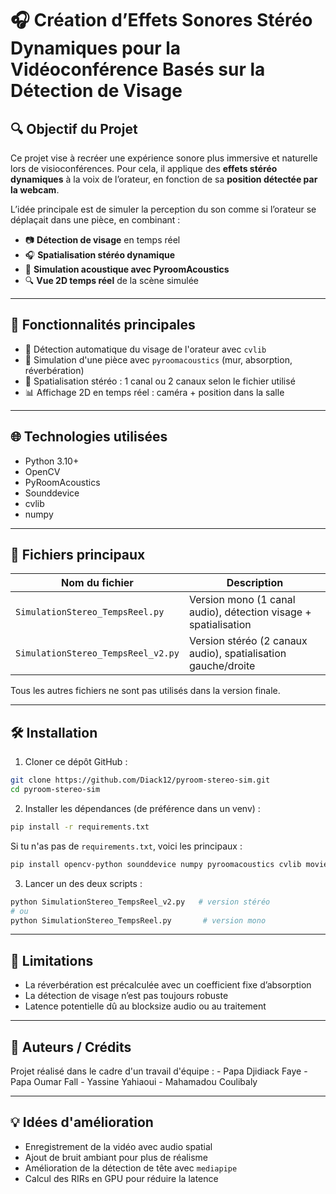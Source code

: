 # 🎧 Création d’Effets Sonores Stéréo Dynamiques pour la Vidéoconférence Basés sur la Détection de Visage

## 🔍 Objectif du Projet

Ce projet vise à recréer une expérience sonore plus immersive et naturelle lors de visioconférences. Pour cela, il applique des **effets stéréo dynamiques** à la voix de l’orateur, en fonction de sa **position détectée par la webcam**.

L’idée principale est de simuler la perception du son comme si l’orateur se déplaçait dans une pièce, en combinant :

* 📷 **Détection de visage** en temps réel
* 🎧 **Spatialisation stéréo dynamique**
* 🔺 **Simulation acoustique avec PyroomAcoustics**
* 🔍 **Vue 2D temps réel** de la scène simulée

---

## 🚀 Fonctionnalités principales

* 👤 Détection automatique du visage de l'orateur avec `cvlib`
* 🔴 Simulation d'une pièce avec `pyroomacoustics` (mur, absorption, réverbération)
* 🔀 Spatialisation stéréo : 1 canal ou 2 canaux selon le fichier utilisé
* 📊 Affichage 2D en temps réel : caméra + position dans la salle

---

## 🌐 Technologies utilisées

* Python 3.10+
* OpenCV
* PyRoomAcoustics
* Sounddevice
* cvlib
* numpy

---

## 📁 Fichiers principaux

| Nom du fichier                     | Description                                                     |
| ---------------------------------- | --------------------------------------------------------------- |
| `SimulationStereo_TempsReel.py`    | Version mono (1 canal audio), détection visage + spatialisation |
| `SimulationStereo_TempsReel_v2.py` | Version stéréo (2 canaux audio), spatialisation gauche/droite   |

Tous les autres fichiers ne sont pas utilisés dans la version finale.

---

## 🛠️ Installation

1. Cloner ce dépôt GitHub :

```bash
git clone https://github.com/Diack12/pyroom-stereo-sim.git
cd pyroom-stereo-sim
```

2. Installer les dépendances (de préférence dans un venv) :

```bash
pip install -r requirements.txt
```

Si tu n'as pas de `requirements.txt`, voici les principaux :

```bash
pip install opencv-python sounddevice numpy pyroomacoustics cvlib moviepy
```

3. Lancer un des deux scripts :

```bash
python SimulationStereo_TempsReel_v2.py   # version stéréo
# ou
python SimulationStereo_TempsReel.py       # version mono
```

---

## 🚮 Limitations

* La réverbération est précalculée avec un coefficient fixe d’absorption
* La détection de visage n’est pas toujours robuste
* Latence potentielle dû au blocksize audio ou au traitement

---

## 💼 Auteurs / Crédits

Projet réalisé dans le cadre d'un travail d'équipe :
\- Papa Djidiack Faye
\- Papa Oumar Fall
\- Yassine Yahiaoui
\- Mahamadou Coulibaly

---

## 💡 Idées d'amélioration

* Enregistrement de la vidéo avec audio spatial
* Ajout de bruit ambiant pour plus de réalisme
* Amélioration de la détection de tête avec `mediapipe`
* Calcul des RIRs en GPU pour réduire la latence
